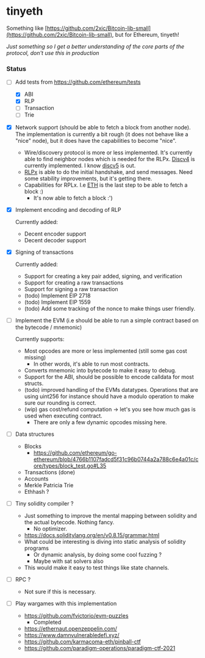 # tinyeth

Something like [https://github.com/2xic/Bitcoin-lib-small](https://github.com/2xic/Bitcoin-lib-small), but for Ethereum, tinyeth!

_Just something so I get a better understanding of the core parts of the protocol, don't use this in production_

### Status
- [ ] Add tests from https://github.com/ethereum/tests
  - [x] ABI
  - [x] RLP
  - [ ] Transaction
  - [ ] Trie

- [x] Network support (should be able to fetch a block from another node). The implementation is currently a bit rough (it does not behave like a "nice" node), but it does have the capabilities to become "nice". 
  - Wire/discovery protocol is more or less implemented. It's currently able to find neighbor nodes which is needed for the RLPx. [Discv4](https://github.com/ethereum/devp2p/blob/master/discv4.md#wire-protocol) is currently implemented. I know [discv5](https://github.com/ethereum/devp2p/blob/master/discv5/discv5-theory.md) is out.
  - [RLPx](https://github.com/ethereum/devp2p/blob/master/rlpx.md) is able to do the initial handshake, and send messages. Need some stability improvements, but it's getting there.
  - Capabilities for RPLx. I.e [ETH](https://github.com/ethereum/devp2p/blob/master/caps/eth.md#eth62-2015) is the last step to be able to fetch a block :) 
    - It's now able to fetch a block :')

- [x] Implement encoding and decoding of RLP

  Currently added:
    - Decent encoder support
    - Decent decoder support

- [x] Signing of transactions

  Currently added:
    - Support for creating a key pair added, signing, and verification
    - Support for creating a raw transactions
    - Support for signing a raw transaction
    - (todo) Implement EIP 2718
    - (todo) Implement EIP 1559
    - (todo) Add some tracking of the nonce to make things user friendly.

- [ ] Implement the EVM (i.e should be able to run a simple contract based on the bytecode / mnemonic)

  Currently supports:
    - Most opcodes are more or less implemented (still some gas cost missing)
      - In other words, it's able to run most contracts.
    - Converts mnemonic into bytecode to make it easy to debug.
    - Support for the ABI, should be possible to encode calldata for most structs.
    - (todo) improved handling of the EVMs datatypes. Operations that are using uint256 for instance should have a modulo operation to make sure our rounding is correct.
    - (wip) gas cost/refund computation -> let's you see how much gas is used when executing contract.
        - There are only a few dynamic opcodes missing here.

- [ ] Data structures
    - Blocks
        - https://github.com/ethereum/go-ethereum/blob/4766b1107fadcd5f31c96b0744a2a788c6e4a01c/core/types/block_test.go#L35
    - Transactions (done)
    - Accounts
    - Merkle Patricia Trie
    - Ethhash ? 

- [ ] Tiny solidity compiler ? 
    - Just something to improve the mental mapping between solidity and the actual bytecode. Nothing fancy.
        - No optimizer.
    - https://docs.soliditylang.org/en/v0.8.15/grammar.html
    - What could be interesting is diving into static analysis of solidity programs
      - Or dynamic analysis, by doing some cool fuzzing ? 
      - Maybe with sat solvers also
    - This would make it easy to test things like state channels.

- [ ] RPC ? 
    - Not sure if this is necessary.

- [ ] Play wargames with this implementation
  - https://github.com/fvictorio/evm-puzzles
    - Completed
  - https://ethernaut.openzeppelin.com/
  - https://www.damnvulnerabledefi.xyz/
  - https://github.com/karmacoma-eth/pinball-ctf
  - https://github.com/paradigm-operations/paradigm-ctf-2021
